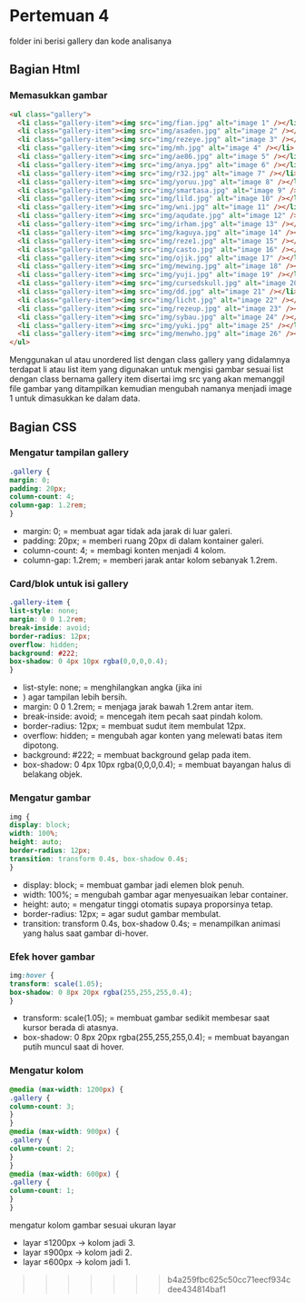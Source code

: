 # Pertemuan 4
folder ini berisi gallery dan kode analisanya

## Bagian Html

### Memasukkan gambar
```html
<ul class="gallery">
  <li class="gallery-item"><img src="img/fian.jpg" alt="image 1" /></li>
  <li class="gallery-item"><img src="img/asaden.jpg" alt="image 2" /></li>
  <li class="gallery-item"><img src="img/rezeye.jpg" alt="image 3" /></li>
  <li class="gallery-item"><img src="img/mh.jpg" alt="image 4" /></li>
  <li class="gallery-item"><img src="img/ae86.jpg" alt="image 5" /></li>
  <li class="gallery-item"><img src="img/anya.jpg" alt="image 6" /></li>
  <li class="gallery-item"><img src="img/r32.jpg" alt="image 7" /></li>
  <li class="gallery-item"><img src="img/yoruu.jpg" alt="image 8" /></li>
  <li class="gallery-item"><img src="img/smartasa.jpg" alt="image 9" /></li>
  <li class="gallery-item"><img src="img/lild.jpg" alt="image 10" /></li>
  <li class="gallery-item"><img src="img/wni.jpg" alt="image 11" /></li>
  <li class="gallery-item"><img src="img/aqudate.jpg" alt="image 12" /></li>
  <li class="gallery-item"><img src="img/irham.jpg" alt="image 13" /></li>
  <li class="gallery-item"><img src="img/kaguya.jpg" alt="image 14" /></li>
  <li class="gallery-item"><img src="img/reze1.jpg" alt="image 15" /></li>
  <li class="gallery-item"><img src="img/casto.jpg" alt="image 16" /></li>
  <li class="gallery-item"><img src="img/ojik.jpg" alt="image 17" /></li>
  <li class="gallery-item"><img src="img/mewing.jpg" alt="image 18" /></li>
  <li class="gallery-item"><img src="img/yuji.jpg" alt="image 19" /></li>
  <li class="gallery-item"><img src="img/cursedskull.jpg" alt="image 20" /></li>
  <li class="gallery-item"><img src="img/dd.jpg" alt="image 21" /></li>
  <li class="gallery-item"><img src="img/licht.jpg" alt="image 22" /></li>
  <li class="gallery-item"><img src="img/rezeup.jpg" alt="image 23" /></li>
  <li class="gallery-item"><img src="img/sybau.jpg" alt="image 24" /></li>
  <li class="gallery-item"><img src="img/yuki.jpg" alt="image 25" /></li>
  <li class="gallery-item"><img src="img/menwho.jpg" alt="image 26" /></li>
</ul>
```
Menggunakan ul atau unordered list dengan class gallery yang didalamnya terdapat li atau list item yang digunakan untuk mengisi gambar sesuai list dengan class bernama gallery item disertai img src yang akan memanggil file gambar yang ditampilkan kemudian mengubah namanya menjadi image 1 untuk dimasukkan ke dalam data.

## Bagian CSS
### Mengatur tampilan gallery
```css
.gallery {
margin: 0;
padding: 20px;
column-count: 4;
column-gap: 1.2rem;
}
```
- margin: 0; = membuat agar tidak ada jarak di luar galeri.
- padding: 20px; = memberi ruang 20px di dalam kontainer galeri.
- column-count: 4; = membagi konten menjadi 4 kolom.
- column-gap: 1.2rem; = memberi jarak antar kolom sebanyak 1.2rem.

### Card/blok untuk isi gallery
```css
.gallery-item {
list-style: none;
margin: 0 0 1.2rem;
break-inside: avoid;
border-radius: 12px;
overflow: hidden;
background: #222;
box-shadow: 0 4px 10px rgba(0,0,0,0.4);
}
```
- list-style: none; = menghilangkan angka (jika ini <li>) agar tampilan lebih bersih.
- margin: 0 0 1.2rem; = menjaga jarak bawah 1.2rem antar item.
- break-inside: avoid; = mencegah item pecah saat pindah kolom.
- border-radius: 12px; = membuat sudut item membulat 12px.
- overflow: hidden; = mengubah agar konten yang melewati batas item dipotong.
- background: #222; = membuat background gelap pada item.
- box-shadow: 0 4px 10px rgba(0,0,0,0.4); = membuat bayangan halus di belakang objek.

### Mengatur gambar
```css
img {
display: block;
width: 100%;
height: auto;
border-radius: 12px;
transition: transform 0.4s, box-shadow 0.4s;
}
```
- display: block; = membuat gambar jadi elemen blok penuh.
- width: 100%; = mengubah gambar agar menyesuaikan lebar container.
- height: auto; = mengatur tinggi otomatis supaya proporsinya tetap.
- border-radius: 12px; = agar sudut gambar membulat.
- transition: transform 0.4s, box-shadow 0.4s; = menampilkan animasi yang halus saat gambar di-hover.

### Efek hover gambar
```css
img:hover {
transform: scale(1.05);
box-shadow: 0 8px 20px rgba(255,255,255,0.4);
}
```
- transform: scale(1.05); = membuat gambar sedikit membesar saat kursor berada di atasnya.
- box-shadow: 0 8px 20px rgba(255,255,255,0.4); = membuat bayangan putih muncul saat di hover.

### Mengatur kolom
```css
@media (max-width: 1200px) {
.gallery {
column-count: 3;
}
}
@media (max-width: 900px) {
.gallery {
column-count: 2;
}
}
@media (max-width: 600px) {
.gallery {
column-count: 1;
}
}
```

mengatur kolom gambar sesuai ukuran layar
- layar ≤1200px → kolom jadi 3.
- layar ≤900px → kolom jadi 2.
- layar ≤600px → kolom jadi 1.
>>>>>>> b4a259fbc625c50cc71eecf934cdee434814baf1
